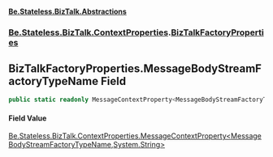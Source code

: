 #### [Be.Stateless.BizTalk.Abstractions](README.md 'README')
### [Be.Stateless.BizTalk.ContextProperties](Be.Stateless.BizTalk.ContextProperties.md 'Be.Stateless.BizTalk.ContextProperties').[BizTalkFactoryProperties](BizTalkFactoryProperties.md 'Be.Stateless.BizTalk.ContextProperties.BizTalkFactoryProperties')

## BizTalkFactoryProperties.MessageBodyStreamFactoryTypeName Field

```csharp
public static readonly MessageContextProperty<MessageBodyStreamFactoryTypeName,string> MessageBodyStreamFactoryTypeName;
```

#### Field Value
[Be.Stateless.BizTalk.ContextProperties.MessageContextProperty&lt;](MessageContextProperty_T,TR_.md 'Be.Stateless.BizTalk.ContextProperties.MessageContextProperty<T,TR>')[MessageBodyStreamFactoryTypeName](MessageBodyStreamFactoryTypeName.md 'Be.Stateless.BizTalk.Schemas.BizTalkFactory.MessageBodyStreamFactoryTypeName')[,](MessageContextProperty_T,TR_.md 'Be.Stateless.BizTalk.ContextProperties.MessageContextProperty<T,TR>')[System.String](https://docs.microsoft.com/en-us/dotnet/api/System.String 'System.String')[&gt;](MessageContextProperty_T,TR_.md 'Be.Stateless.BizTalk.ContextProperties.MessageContextProperty<T,TR>')